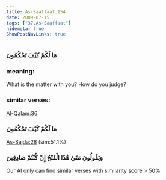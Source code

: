 ```yaml
---
title: As-Saaffaat:154
date: 2009-07-15
tags: ["37.As-Saaffaat"]
hidemeta: true 
ShowPostNavLinks: true 
---
```

### مَا لَكُمْ كَيْفَ تَحْكُمُونَ
### meaning: 
What is the matter with you? How do you judge?
### similar verses: 

[Al-Qalam:36](/68/36)

### مَا لَكُمْ كَيْفَ تَحْكُمُونَ

[As-Sajda:28](/32/28) (sim:51.1%)

### وَيَقُولُونَ مَتَىٰ هَٰذَا الْفَتْحُ إِنْ كُنْتُمْ صَادِقِينَ

Our AI only can find similar verses with similarity score > 50% 


